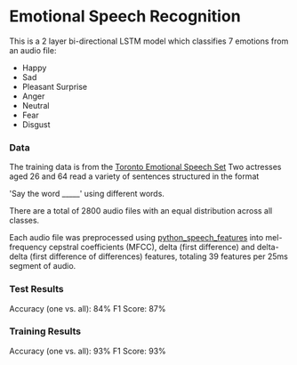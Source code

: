 # Emotional Speech Recognition 

This is a 2 layer bi-directional LSTM model which classifies 7 emotions from an audio 
file: 

* Happy 
* Sad 
* Pleasant Surprise 
* Anger 
* Neutral 
* Fear
* Disgust 

### Data 

The training data is from the [Toronto Emotional Speech Set](https://tspace.library.utoronto.ca/handle/1807/24487) 
Two actresses aged 26 and 64 read a variety of sentences structured in the format

'Say the word _____' using different words. 

There are a total of 2800 audio files with an equal distribution across all classes. 

Each audio file was preprocessed using [python_speech_features](https://github.com/jameslyons/python_speech_features)
into mel-frequency cepstral coefficients (MFCC), delta (first difference) and delta-delta (first difference of differences) features, 
totaling 39 features per 25ms segment of audio. 

### Test Results
Accuracy (one vs. all): 84% 
F1 Score: 87% 

### Training Results 

Accuracy (one vs. all): 93% 
F1 Score: 93% 
